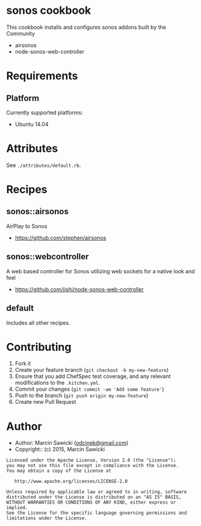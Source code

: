 # sonos cookbook

This cookbook installs and configures sonos addons built by the Community
* airsonos
* node-sonos-web-controller

# Requirements

## Platform

Currently supported platforms:

* Ubuntu 14.04

# Attributes

See `./attributes/default.rb`.

# Recipes

## sonos::airsonos
AirPlay to Sonos
* https://github.com/stephen/airsonos

## sonos::webcontroller
A web based controller for Sonos utilizing web sockets for a native look and feel
* https://github.com/jishi/node-sonos-web-controller

## default

Includes all other recipes.

# Contributing

1. Fork it
1. Create your feature branch (`git checkout -b my-new-feature`)
1. Ensure that you add ChefSpec test coverage, and any relevant modifications to the `.kitchen.yml`.
1. Commit your changes (`git commit -am 'Add some feature'`)
1. Push to the branch (`git push origin my-new-feature`)
1. Create new Pull Request

# Author

- Author: Marcin Sawicki (<odcinek@gmail.com>)
- Copyright:: (c) 2015, Marcin Sawicki

```text
Licensed under the Apache License, Version 2.0 (the "License");
you may not use this file except in compliance with the License.
You may obtain a copy of the License at

   http://www.apache.org/licenses/LICENSE-2.0

Unless required by applicable law or agreed to in writing, software
distributed under the License is distributed on an "AS IS" BASIS,
WITHOUT WARRANTIES OR CONDITIONS OF ANY KIND, either express or implied.
See the License for the specific language governing permissions and
limitations under the License.
```
